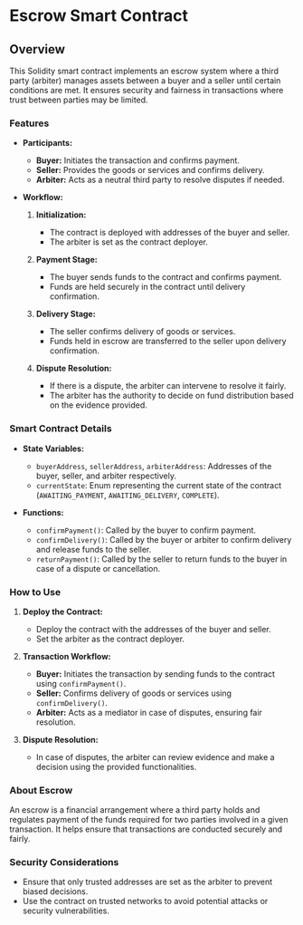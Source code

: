 # Escrow Smart Contract

## Overview

This Solidity smart contract implements an escrow system where a third party (arbiter) manages assets between a buyer and a seller until certain conditions are met. It ensures security and fairness in transactions where trust between parties may be limited.

### Features

- **Participants:**
  - **Buyer:** Initiates the transaction and confirms payment.
  - **Seller:** Provides the goods or services and confirms delivery.
  - **Arbiter:** Acts as a neutral third party to resolve disputes if needed.

- **Workflow:**
  1. **Initialization:**
     - The contract is deployed with addresses of the buyer and seller.
     - The arbiter is set as the contract deployer.

  2. **Payment Stage:**
     - The buyer sends funds to the contract and confirms payment.
     - Funds are held securely in the contract until delivery confirmation.

  3. **Delivery Stage:**
     - The seller confirms delivery of goods or services.
     - Funds held in escrow are transferred to the seller upon delivery confirmation.

  4. **Dispute Resolution:**
     - If there is a dispute, the arbiter can intervene to resolve it fairly.
     - The arbiter has the authority to decide on fund distribution based on the evidence provided.

### Smart Contract Details

- **State Variables:**
  - `buyerAddress`, `sellerAddress`, `arbiterAddress`: Addresses of the buyer, seller, and arbiter respectively.
  - `currentState`: Enum representing the current state of the contract (`AWAITING_PAYMENT`, `AWAITING_DELIVERY`, `COMPLETE`).

- **Functions:**
  - `confirmPayment()`: Called by the buyer to confirm payment.
  - `confirmDelivery()`: Called by the buyer or arbiter to confirm delivery and release funds to the seller.
  - `returnPayment()`: Called by the seller to return funds to the buyer in case of a dispute or cancellation.

### How to Use

1. **Deploy the Contract:**
   - Deploy the contract with the addresses of the buyer and seller.
   - Set the arbiter as the contract deployer.

2. **Transaction Workflow:**
   - **Buyer:** Initiates the transaction by sending funds to the contract using `confirmPayment()`.
   - **Seller:** Confirms delivery of goods or services using `confirmDelivery()`.
   - **Arbiter:** Acts as a mediator in case of disputes, ensuring fair resolution.

3. **Dispute Resolution:**
   - In case of disputes, the arbiter can review evidence and make a decision using the provided functionalities.

### About Escrow

An escrow is a financial arrangement where a third party holds and regulates payment of the funds required for two parties involved in a given transaction. It helps ensure that transactions are conducted securely and fairly.

### Security Considerations

- Ensure that only trusted addresses are set as the arbiter to prevent biased decisions.
- Use the contract on trusted networks to avoid potential attacks or security vulnerabilities.
